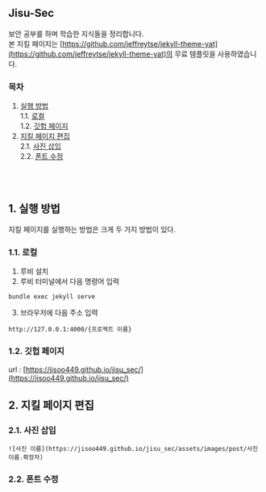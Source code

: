 ## Jisu-Sec
보안 공부를 하며 학습한 지식들을 정리합니다.  
본 지킬 페이지는 [https://github.com/jeffreytse/jekyll-theme-yat](https://github.com/jeffreytse/jekyll-theme-yat)의 무료 템플릿을 사용하였습니다.

### 목차
1. [실행 방법](#1-실행-방법)  
  1.1. [로컬](#11-로컬)  
  1.2. [깃헙 페이지](#12-깃헙-페이지)  
2. [지킬 페이지 편집](#2-지킬-페이지-편집)  
  2.1. [사진 삽입](#21-사진-삽입)  
  2.2. [폰트 수정](#22-폰트-수정)  

<br/><br/>

## 1. 실행 방법
지킬 페이지를 실행하는 방법은 크게 두 가지 방법이 있다.
### 1.1. 로컬
1. 루비 설치
2. 루비 터미널에서 다음 명령어 입력
  ```shell
  bundle exec jekyll serve
  ```
3. 브라우저에 다음 주소 입력
  ```url
  http://127.0.0.1:4000/{프로젝트 이름}
  ```
### 1.2. 깃헙 페이지
url : [https://jisoo449.github.io/jisu_sec/](https://jisoo449.github.io/jisu_sec/)

## 2. 지킬 페이지 편집
### 2.1. 사진 삽입
  ```
  ![사진 이름](https://jisoo449.github.io/jisu_sec/assets/images/post/사진이름.확장자)
  ```
### 2.2. 폰트 수정
